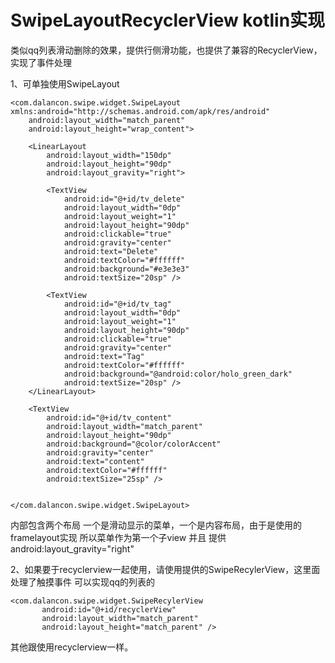 # SwipeLayoutRecyclerView kotlin实现
类似qq列表滑动删除的效果，提供行侧滑功能，也提供了兼容的RecyclerView，实现了事件处理

1、可单独使用SwipeLayout

```
<com.dalancon.swipe.widget.SwipeLayout xmlns:android="http://schemas.android.com/apk/res/android"
    android:layout_width="match_parent"
    android:layout_height="wrap_content">

    <LinearLayout
        android:layout_width="150dp"
        android:layout_height="90dp"
        android:layout_gravity="right">

        <TextView
            android:id="@+id/tv_delete"
            android:layout_width="0dp"
            android:layout_weight="1"
            android:layout_height="90dp"
            android:clickable="true"
            android:gravity="center"
            android:text="Delete"
            android:textColor="#ffffff"
            android:background="#e3e3e3"
            android:textSize="20sp" />

        <TextView
            android:id="@+id/tv_tag"
            android:layout_width="0dp"
            android:layout_weight="1"
            android:layout_height="90dp"
            android:clickable="true"
            android:gravity="center"
            android:text="Tag"
            android:textColor="#ffffff"
            android:background="@android:color/holo_green_dark"
            android:textSize="20sp" />
    </LinearLayout>

    <TextView
        android:id="@+id/tv_content"
        android:layout_width="match_parent"
        android:layout_height="90dp"
        android:background="@color/colorAccent"
        android:gravity="center"
        android:text="content"
        android:textColor="#ffffff"
        android:textSize="25sp" />


</com.dalancon.swipe.widget.SwipeLayout>
```
 
内部包含两个布局 一个是滑动显示的菜单，一个是内容布局，由于是使用的framelayout实现 所以菜单作为第一个子view 并且 提供android:layout_gravity="right"


2、如果要于recyclerview一起使用，请使用提供的SwipeRecylerView，这里面处理了触摸事件 可以实现qq的列表的
 ```
 <com.dalancon.swipe.widget.SwipeRecylerView
        android:id="@+id/recyclerView"
        android:layout_width="match_parent"
        android:layout_height="match_parent" />
 ```
其他跟使用recyclerview一样。








